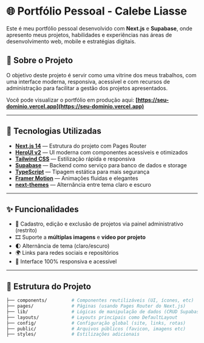 # 🌐 Portfólio Pessoal - Calebe Liasse

Este é meu portfólio pessoal desenvolvido com **Next.js** e **Supabase**, onde apresento meus projetos, habilidades e experiências nas áreas de desenvolvimento web, mobile e estratégias digitais.

## 📌 Sobre o Projeto

O objetivo deste projeto é servir como uma vitrine dos meus trabalhos, com uma interface moderna, responsiva, acessível e com recursos de administração para facilitar a gestão dos projetos apresentados.

Você pode visualizar o portfólio em produção aqui: **[https://seu-dominio.vercel.app](https://seu-dominio.vercel.app)**

---

## 🚀 Tecnologias Utilizadas

- **[Next.js 14](https://nextjs.org/docs/pages)** — Estrutura do projeto com Pages Router
- **[HeroUI v2](https://heroui.com)** — UI moderna com componentes acessíveis e otimizados
- **[Tailwind CSS](https://tailwindcss.com)** — Estilização rápida e responsiva
- **[Supabase](https://supabase.com)** — Backend como serviço para banco de dados e storage
- **[TypeScript](https://www.typescriptlang.org)** — Tipagem estática para mais segurança
- **[Framer Motion](https://www.framer.com/motion)** — Animações fluidas e elegantes
- **[next-themes](https://github.com/pacocoursey/next-themes)** — Alternância entre tema claro e escuro

---

## ✨ Funcionalidades

- 📂 Cadastro, edição e exclusão de projetos via painel administrativo (restrito)
- 🎞️ Suporte a **múltiplas imagens** e **vídeo por projeto**
- 🌓 Alternância de tema (claro/escuro)
- 🌍 Links para redes sociais e repositórios
- 📱 Interface 100% responsiva e acessível

---

## 📁 Estrutura do Projeto

```bash
├── components/         # Componentes reutilizáveis (UI, ícones, etc)
├── pages/              # Páginas (usando Pages Router do Next.js)
├── lib/                # Lógicas de manipulação de dados (CRUD Supabase)
├── layouts/            # Layouts principais como DefaultLayout
├── config/             # Configuração global (site, links, rotas)
├── public/             # Arquivos públicos (favicon, imagens etc)
├── styles/             # Estilizações adicionais
```
